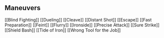 ## Maneuvers
[[Blind Fighting]]
[[Dueling]]
[[Cleave]]
[[Distant Shot]]
[[Escape]]
[[Fast Preparation]]
[[Feint]]
[[Flurry]]
[[Ironside]]
[[Precise Attack]]
[[Sure Strike]]
[[Shield Bash]]
[[Tide of Iron]]
[[Wrong Tool for the Job]]